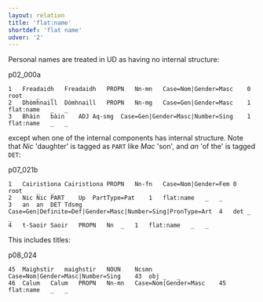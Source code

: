 ```yaml
---
layout: relation
title: 'flat:name'
shortdef: 'flat name'
udver: '2'
---
```


Personal names are treated in UD as having no internal structure:

p02\_000a
~~~ conllu
1	Freadaidh	Freadaidh	PROPN	Nn-mn	Case=Nom|Gender=Masc	0	root	_	_
2	Dhòmhnaill	Dòmhnaill	PROPN	Nn-mg	Case=Gen|Gender=Masc	1	flat:name	_	_
3	Bhàin	bàin	ADJ	Aq-smg	Case=Gen|Gender=Masc|Number=Sing	1	flat:name	_	_
~~~

except when one of the internal components has internal structure.
Note that _Nic_ 'daughter' is tagged as `PART` like _Mac_ 'son', and _an_ 'of the' is tagged `DET`:

p07\_021b
~~~ conllu
1	Cairistìona	Cairistìona	PROPN	Nn-fn	Case=Nom|Gender=Fem	0	root	_	_
2	Nic	Nic	PART	Up	PartType=Pat	1	flat:name	_	_
3	an	an	DET	Tdsmg	Case=Gen|Definite=Def|Gender=Masc|Number=Sing|PronType=Art	4	det	_	_
4	t-Saoir	Saoir	PROPN	Nn	_	1	flat:name	_	_
~~~

This includes titles:

p08\_024
~~~ conllu
45	Maighstir	maighstir	NOUN	Ncsmn	Case=Nom|Gender=Masc|Number=Sing	43	obj	_	_
46	Calum	Calum	PROPN	Nn-mn	Case=Nom|Gender=Masc	45	flat:name	_	_
~~~
<!-- Interlanguage links updated Po 6. listopadu 2023, 21:42:57 CET -->
